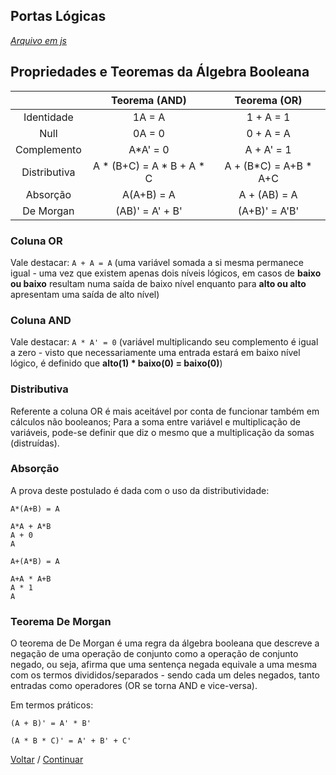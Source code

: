 ## **Portas Lógicas**
[*Arquivo em js*](../Portas-Logicas.js)

## **Propriedades e Teoremas da Álgebra Booleana**

|  | Teorema (AND) | Teorema (OR) |
|:-:|:-:|:-:|
| Identidade  | 1A = A | 1 + A = 1 |
| Null  | 0A = 0  | 0 + A = A |
| Complemento | A*A' = 0 | A + A' = 1 |
| Distributiva  | A * (B+C) = A * B  + A * C | A + (B*C) = A+B * A+C |
| Absorção | A(A+B) = A | A + (AB) = A |
| De Morgan | (AB)' = A' + B' | (A+B)' = A'B' |

### Coluna OR

Vale destacar: `A + A = A` (uma variável somada a si mesma permanece igual - uma vez que existem apenas dois níveis lógicos, em casos de **baixo ou baixo** resultam numa saída de baixo nível enquanto para **alto ou alto** apresentam uma saída de alto nível)

### Coluna AND

Vale destacar: `A * A' = 0` (variável multiplicando seu complemento é igual a zero - visto que necessariamente uma entrada estará em baixo nível lógico, é definido que **alto(1) * baixo(0) = baixo(0)**)

### Distributiva

Referente a coluna OR é mais aceitável por conta de funcionar também em cálculos não booleanos; Para a soma entre variável e multiplicação de variáveis, pode-se definir que diz o mesmo que a multiplicação da somas (distruídas).

### Absorção

A prova deste postulado é dada com o uso da distributividade:

```
A*(A+B) = A

A*A + A*B
A + 0
A
```

```
A+(A*B) = A

A+A * A+B
A * 1
A
```

### Teorema De Morgan

O teorema de De Morgan é uma regra da álgebra booleana que descreve a negação de uma operação de conjunto como a operação de conjunto negado, ou seja, afirma que uma sentença negada equivale a uma mesma com os termos divididos/separados - sendo cada um deles negados, tanto entradas como operadores (OR se torna AND e vice-versa).

Em termos práticos:

`(A + B)' = A' * B'`

`(A * B * C)' = A' + B' + C'`

[Voltar](01-SistemasNumericos.md) / [Continuar](03-Simplificacao.md)